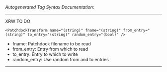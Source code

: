_Autogenerated Tag Syntax Documentation:_

---
XRW TO DO

```
<PatchdockTransform name="(string)" fname="(string)" from_entry="(string)" to_entry="(string)" random_entry="(bool)" />
```

-   fname: Patchdock filename to be read
-   from_entry: Entry from which to read
-   to_entry: Entry to which to write
-   random_entry: Use random from and to entries

---
